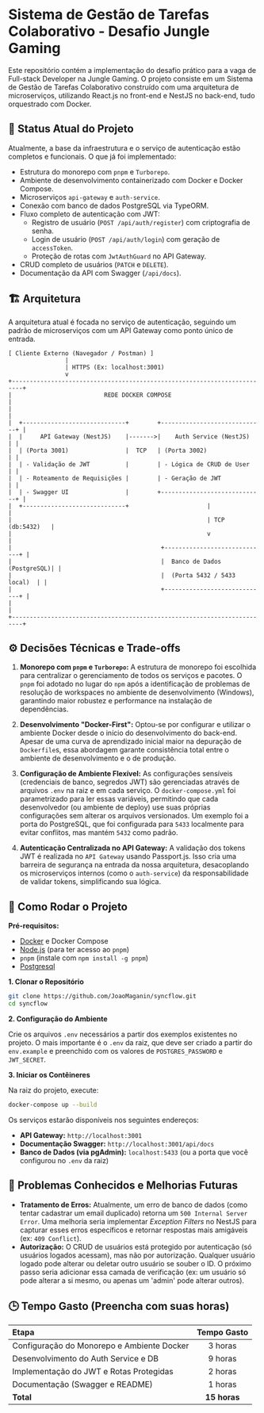 # Sistema de Gestão de Tarefas Colaborativo - Desafio Jungle Gaming

Este repositório contém a implementação do desafio prático para a vaga de Full-stack Developer na Jungle Gaming. O projeto consiste em um Sistema de Gestão de Tarefas Colaborativo construído com uma arquitetura de microserviços, utilizando React.js no front-end e NestJS no back-end, tudo orquestrado com Docker.

## 🚀 Status Atual do Projeto

Atualmente, a base da infraestrutura e o serviço de autenticação estão completos e funcionais. O que já foi implementado:
- Estrutura do monorepo com `pnpm` e `Turborepo`.
- Ambiente de desenvolvimento containerizado com Docker e Docker Compose.
- Microserviços `api-gateway` e `auth-service`.
- Conexão com banco de dados PostgreSQL via TypeORM.
- Fluxo completo de autenticação com JWT:
  - Registro de usuário (`POST /api/auth/register`) com criptografia de senha.
  - Login de usuário (`POST /api/auth/login`) com geração de `accessToken`.
  - Proteção de rotas com `JwtAuthGuard` no API Gateway.
- CRUD completo de usuários (`PATCH` e `DELETE`).
- Documentação da API com Swagger (`/api/docs`).

## 🏗️ Arquitetura

A arquitetura atual é focada no serviço de autenticação, seguindo um padrão de microserviços com um API Gateway como ponto único de entrada.

```ascii
[ Cliente Externo (Navegador / Postman) ]
                |
                | HTTPS (Ex: localhost:3001)
                v
+-------------------------------------------------------------------------+
|                          REDE DOCKER COMPOSE                            |
|                                                                         |
|  +-----------------------------+        +-----------------------------+ |
|  |     API Gateway (NestJS)    |------->|    Auth Service (NestJS)    | |
|  | (Porta 3001)                |  TCP   | (Porta 3002)                | |
|  | - Validação de JWT          |        | - Lógica de CRUD de User    | |
|  | - Roteamento de Requisições |        | - Geração de JWT            | |
|  | - Swagger UI                |        +-----------------------------+ |
|  +-----------------------------+                      |                 |
|                                                       | TCP (db:5432)   |
|                                                       v                 |
|                                          +-----------------------------+ |
|                                          |  Banco de Dados (PostgreSQL)| |
|                                          |  (Porta 5432 / 5433 local)  | |
|                                          +-----------------------------+ |
|                                                                         |
+-------------------------------------------------------------------------+
```

## ⚙️ Decisões Técnicas e Trade-offs

1.  **Monorepo com `pnpm` e `Turborepo`:** A estrutura de monorepo foi escolhida para centralizar o gerenciamento de todos os serviços e pacotes. O `pnpm` foi adotado no lugar do `npm` após a identificação de problemas de resolução de workspaces no ambiente de desenvolvimento (Windows), garantindo maior robustez e performance na instalação de dependências.

2.  **Desenvolvimento "Docker-First":** Optou-se por configurar e utilizar o ambiente Docker desde o início do desenvolvimento do back-end. Apesar de uma curva de aprendizado inicial maior na depuração de `Dockerfile`s, essa abordagem garante consistência total entre o ambiente de desenvolvimento e o de produção.

3.  **Configuração de Ambiente Flexível:** As configurações sensíveis (credenciais de banco, segredos JWT) são gerenciadas através de arquivos `.env` na raiz e em cada serviço. O `docker-compose.yml` foi parametrizado para ler essas variáveis, permitindo que cada desenvolvedor (ou ambiente de deploy) use suas próprias configurações sem alterar os arquivos versionados. Um exemplo foi a porta do PostgreSQL, que foi configurada para `5433` localmente para evitar conflitos, mas mantém `5432` como padrão.

4.  **Autenticação Centralizada no API Gateway:** A validação dos tokens JWT é realizada no `API Gateway` usando Passport.js. Isso cria uma barreira de segurança na entrada da nossa arquitetura, desacoplando os microserviços internos (como o `auth-service`) da responsabilidade de validar tokens, simplificando sua lógica.

## 🚀 Como Rodar o Projeto

**Pré-requisitos:**
- [Docker](https://www.docker.com/products/docker-desktop/) e Docker Compose
- [Node.js](https://nodejs.org/) (para ter acesso ao `pnpm`)
- `pnpm` (instale com `npm install -g pnpm`)
- [Postgresql](https://www.postgresql.org/download/)

**1. Clonar o Repositório**
```bash
git clone https://github.com/JoaoMaganin/syncflow.git
cd syncflow
```

**2. Configuração do Ambiente**

Crie os arquivos `.env` necessários a partir dos exemplos existentes no projeto. O mais importante é o `.env` da raiz, que deve ser criado a partir do `env.example` e preenchido com os valores de `POSTGRES_PASSWORD` e `JWT_SECRET`.

**3. Iniciar os Contêineres**

Na raiz do projeto, execute:
```bash
docker-compose up --build
```
Os serviços estarão disponíveis nos seguintes endereços:
- **API Gateway:** `http://localhost:3001`
- **Documentação Swagger:** `http://localhost:3001/api/docs`
- **Banco de Dados (via pgAdmin):** `localhost:5433` (ou a porta que você configurou no `.env` da raiz)

## 🔮 Problemas Conhecidos e Melhorias Futuras

- **Tratamento de Erros:** Atualmente, um erro de banco de dados (como tentar cadastrar um email duplicado) retorna um `500 Internal Server Error`. Uma melhoria seria implementar *Exception Filters* no NestJS para capturar esses erros específicos e retornar respostas mais amigáveis (ex: `409 Conflict`).
- **Autorização:** O CRUD de usuários está protegido por autenticação (só usuários logados acessam), mas não por autorização. Qualquer usuário logado pode alterar ou deletar outro usuário se souber o ID. O próximo passo seria adicionar essa camada de verificação (ex: um usuário só pode alterar a si mesmo, ou apenas um 'admin' pode alterar outros).

## 🕒 Tempo Gasto (Preencha com suas horas)

| Etapa | Tempo Gasto |
| :--- | :---: |
| Configuração do Monorepo e Ambiente Docker | 3 horas |
| Desenvolvimento do Auth Service e DB | 9 horas |
| Implementação do JWT e Rotas Protegidas | 2 horas |
| Documentação (Swagger e README) | 1 horas |
| **Total** | **15 horas** |
